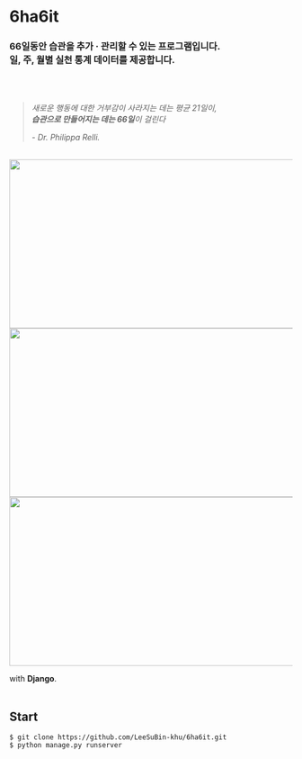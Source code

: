 # 6ha6it
### 66일동안 습관을 추가 · 관리할 수 있는 프로그램입니다. </br>일, 주, 월별 실천 통계 데이터를 제공합니다. </br>
</br>
</br>

> *새로운 행동에 대한 거부감이 사라지는 데는 평균 21일이, </br>**습관으로 만들어지는 데는 66일**이 걸린다<br></p>*
    <p id="dr">*- Dr. Philippa Relli.*
    
</br>

<img src="https://user-images.githubusercontent.com/72721839/144735280-0c2adf0d-3999-4c55-adba-ce954148dacc.png" width="580" height="300">
<img src="https://user-images.githubusercontent.com/72721839/144735298-7ff31370-62c8-44d2-bf23-58bc41293cf3.png" width="580" height="300">
<img src="https://user-images.githubusercontent.com/72721839/144735346-1fd881af-d6e4-49a3-9236-67fd470acc6e.png" width="580" height="300">

with **Django**.
</br>
</br>

## Start

```
$ git clone https://github.com/LeeSuBin-khu/6ha6it.git
$ python manage.py runserver
```
